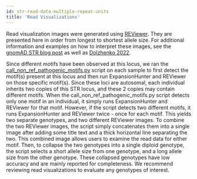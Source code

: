 ```yaml
---
id: str-read-data-multiple-repeat-units
title: 'Read Visualizations'
---
```


Read visualization images were generated using [REViewer](https://www.illumina.com/science/genomics-research/articles/reviewer-alignments-short-reads-long-repeat.html). They are presented here in order from longest to shortest allele size. For additional information and examples on how to interpret these images, see the [gnomAD STR blog post](https://gnomad.broadinstitute.org/news/2022-01-the-addition-of-short-tandem-repeat-calls-to-gnomad/) as well as [Dolzhenko 2022](https://doi.org/10.1101/2021.10.20.465046).

Since different motifs have been observed at this locus, we ran the [call_non_ref_pathogenic_motifs.py](https://github.com/broadinstitute/str-analysis/blob/main/str_analysis/call_non_ref_pathogenic_motifs.py) script on each sample to first detect the motif(s) present at this locus and then run ExpansionHunter and REViewer on those specific motif(s). Since these loci are autosomal, each individual inherits two copies of this STR locus, and these 2 copies may contain different motifs. When the call_non_ref_pathogenic_motifs.py script detects only one motif in an individual, it simply runs ExpansionHunter and REViewer for that motif. However, if the script detects two different motifs, it runs ExpansionHunter and REViewer twice - once for each motif. This yields two separate genotypes, and two different REViewer images. To combine the two REViewer images, the script simply concatenates them into a single image after adding some title text and a thick horizontal line separating the two. This combined image allows users to examine the read data for either motif. Then, to collapse the two genotypes into a single diploid genotype, the script selects a short allele size from one genotype, and a long allele size from the other genotype. These collapsed genotypes have low accuracy and are mainly reported for completeness. We recommend reviewing read visualizations to evaluate any genotypes of interest.
